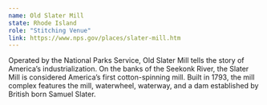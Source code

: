 ```yaml
---
name: Old Slater Mill 
state: Rhode Island 
role: "Stitching Venue"
link: https://www.nps.gov/places/slater-mill.htm
---
```

 
 Operated by the National Parks Service, Old Slater Mill tells the story of America’s industrialization. On the banks of the Seekonk River, the Slater Mill is considered America’s first cotton-spinning mill. Built in 1793, the mill complex features the mill, waterwheel, waterway, and a dam established by British born Samuel Slater. 